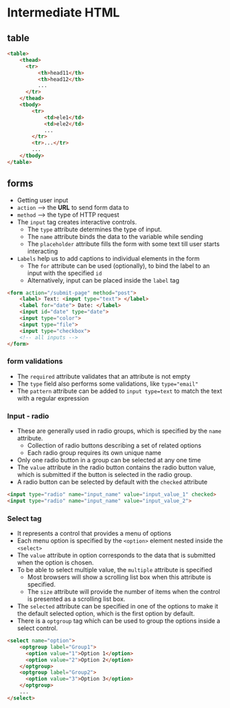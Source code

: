 # Intermediate HTML

## table

```html
<table>
    <thead>
      <tr>
          <th>head11</th>
          <th>head12</th>
          ...
      </tr>
    </thead>
    <tbody>
        <tr>
            <td>ele1</td>
            <td>ele2</td>
            ...
        </tr>
        <tr>...</tr>
        ...
    </tbody>
</table>
```

## forms

- Getting user input
- `action` --> the **URL** to send form data to
- `method` --> the type of HTTP request
- The `input` tag creates interactive controls. 
  - The `type` attribute determines the type of input.
  - The `name` attribute binds the data to the variable while sending
  - The `placeholder` attribute fills the form with some text till user starts interacting
- `Labels` help us to add captions to individual elements in the form
  - The `for` attribute can be used (optionally), to bind the label to an input with the specified `id`
  - Alternatively, input can be placed inside the `label` tag

```html
<form action="/submit-page" method="post">
    <label> Text: <input type="text"> </label>
    <label for="date"> Date: </label>
    <input id="date" type="date">
    <input type="color">
    <input type="file">
    <input type="checkbox">
    <!-- all inputs -->
</form>
```

### form validations

- The `required` attribute validates that an attribute is not empty
- The `type` field also performs some validations, like `type="email"`
- The `pattern` attribute can be added to `input type=text` to match the text with a regular expression

### Input - radio

- These are generally used in radio groups, which is specified by the `name` attribute.
  - Collection of radio buttons describing a set of related options
  - Each radio group requires its own unique name
- Only one radio button in a group can be selected at any one time
- The `value`  attribute in the radio button contains the radio button value, which is submitted if the button is selected in the radio group.
- A radio button can be selected by default with the `checked` attribute

```html
<input type="radio" name="input_name" value="input_value_1" checked>
<input type="radio" name="input_name" value="input_value_2">
```

### Select tag

- It represents a control that provides a menu of options
- Each menu option is specified by the `<option>` element nested inside the `<select>`
- The `value` attribute in option corresponds to the data that is submitted when the option is chosen.
- To be able to select multiple value, the `multiple` attribute is specified
  - Most browsers will show a scrolling list box when this attribute is specified.
  - The `size` attribute will provide the number of items when the control is presented as a scrolling list box.
- The `selected` attribute can be specified in one of the options to make it the default selected option, which is the first option by default.
- There is a `optgroup` tag which can be used to group the options inside a select control.

```html
<select name="option">
    <optgroup label="Group1">
      <option value="1">Option 1</option>
      <option value="2">Option 2</option>
    </optgroup>
    <optgroup label="Group2">
      <option value="3">Option 3</option>
    </optgroup>
    ...
</select>
```
